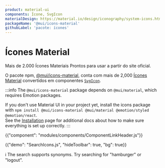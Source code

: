 ```yaml
---
product: material-ui
components: Ícone, SvgIcon
materialDesign: https://material.io/design/iconography/system-icons.html
packageName: '@mui/icons-material'
githubLabel: 'pacote: ícones'
---
```


# Ícones Material

<p class="description">Mais de 2.000 Ícones Materiais Prontos para usar a partir do site oficial.</p>

O pacote npm, [@mui/icons-material](https://www.npmjs.com/package/@mui/icons-material), conta com mais de 2,000 [Ícones Material](https://fonts.google.com/icons?icon.set=Material+Icons) convertidos em componentes [`SvgIcon`](/material-ui/api/svg-icon/).

:::info
The `@mui/icons-material` package depends on `@mui/material`, which requires Emotion packages.

If you don't use Material UI in your project yet, install the icons package with `npm install @mui/icons-material @mui/material @emotion/styled @emotion/react`.  
See the [Installation](/material-ui/getting-started/installation/) page for additional docs about how to make sure everything is set up correctly.
:::

{{"component": "modules/components/ComponentLinkHeader.js"}}

{{"demo": "SearchIcons.js", "hideToolbar": true, "bg": true}}

ℹ️ The search supports synonyms. Try searching for "hamburger" or "logout".
